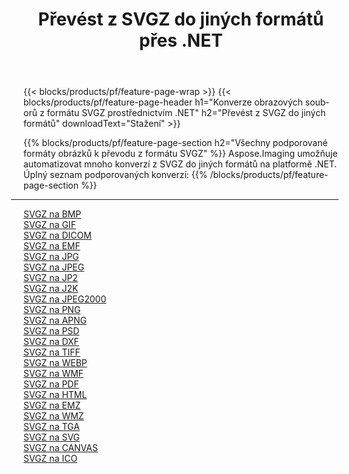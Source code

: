 ﻿---
title: Převést z SVGZ do jiných formátů přes .NET 
weight: 3920
url: /cs/net/conversion/from/svgz 
lang: cs
langdirlevel: 2
locales: zh-hans,ja,it,ru,de,es,fr,nl,id,lt,pl,pt,vi,tr,ko,zh-hant,ar,hi,th,sv,cs,uk,he
description: Pomocí Aspose.Imaging můžete snadno převést z formátu SVGZ do jiných formátů
---

{{< blocks/products/pf/feature-page-wrap >}}
{{< blocks/products/pf/feature-page-header h1="Konverze obrazových souborů z formátu SVGZ prostřednictvím .NET" h2="Převést z SVGZ do jiných formátů" downloadText="Stažení" >}}


{{% blocks/products/pf/feature-page-section  h2="Všechny podporované formáty obrázků k převodu z formátu SVGZ" %}}
Aspose.Imaging umožňuje automatizovat mnoho konverzí z SVGZ do jiných formátů na platformě .NET.
<br/>
Úplný seznam podporovaných konverzí:
{{% /blocks/products/pf/feature-page-section %}}
<div class="container-fluid productfamilypage bg-gray">
    <div class="convertypes bg-gray agp-content section">
        <div class="container">
		<hr style="margin-left:-20px;"/>
		<div class="row other-converters">
		    <div class='col-md-2 other-converter remove-lp remove-rp'><a href="/imaging/cs/net/conversion/svgz-to-bmp" >SVGZ na BMP</a></div><div class='col-md-2 other-converter remove-lp remove-rp'><a href="/imaging/cs/net/conversion/svgz-to-gif" >SVGZ na GIF</a></div><div class='col-md-2 other-converter remove-lp remove-rp'><a href="/imaging/cs/net/conversion/svgz-to-dicom" >SVGZ na DICOM</a></div><div class='col-md-2 other-converter remove-lp remove-rp'><a href="/imaging/cs/net/conversion/svgz-to-emf" >SVGZ na EMF</a></div><div class='col-md-2 other-converter remove-lp remove-rp'><a href="/imaging/cs/net/conversion/svgz-to-jpg" >SVGZ na JPG</a></div><div class='col-md-2 other-converter remove-lp remove-rp'><a href="/imaging/cs/net/conversion/svgz-to-jpeg" >SVGZ na JPEG</a></div><div class='col-md-2 other-converter remove-lp remove-rp'><a href="/imaging/cs/net/conversion/svgz-to-jp2" >SVGZ na JP2</a></div><div class='col-md-2 other-converter remove-lp remove-rp'><a href="/imaging/cs/net/conversion/svgz-to-j2k" >SVGZ na J2K</a></div><div class='col-md-2 other-converter remove-lp remove-rp'><a href="/imaging/cs/net/conversion/svgz-to-jpeg2000" >SVGZ na JPEG2000</a></div><div class='col-md-2 other-converter remove-lp remove-rp'><a href="/imaging/cs/net/conversion/svgz-to-png" >SVGZ na PNG</a></div><div class='col-md-2 other-converter remove-lp remove-rp'><a href="/imaging/cs/net/conversion/svgz-to-apng" >SVGZ na APNG</a></div><div class='col-md-2 other-converter remove-lp remove-rp'><a href="/imaging/cs/net/conversion/svgz-to-psd" >SVGZ na PSD</a></div><div class='col-md-2 other-converter remove-lp remove-rp'><a href="/imaging/cs/net/conversion/svgz-to-dxf" >SVGZ na DXF</a></div><div class='col-md-2 other-converter remove-lp remove-rp'><a href="/imaging/cs/net/conversion/svgz-to-tiff" >SVGZ na TIFF</a></div><div class='col-md-2 other-converter remove-lp remove-rp'><a href="/imaging/cs/net/conversion/svgz-to-webp" >SVGZ na WEBP</a></div><div class='col-md-2 other-converter remove-lp remove-rp'><a href="/imaging/cs/net/conversion/svgz-to-wmf" >SVGZ na WMF</a></div><div class='col-md-2 other-converter remove-lp remove-rp'><a href="/imaging/cs/net/conversion/svgz-to-pdf" >SVGZ na PDF</a></div><div class='col-md-2 other-converter remove-lp remove-rp'><a href="/imaging/cs/net/conversion/svgz-to-html" >SVGZ na HTML</a></div><div class='col-md-2 other-converter remove-lp remove-rp'><a href="/imaging/cs/net/conversion/svgz-to-emz" >SVGZ na EMZ</a></div><div class='col-md-2 other-converter remove-lp remove-rp'><a href="/imaging/cs/net/conversion/svgz-to-wmz" >SVGZ na WMZ</a></div><div class='col-md-2 other-converter remove-lp remove-rp'><a href="/imaging/cs/net/conversion/svgz-to-tga" >SVGZ na TGA</a></div><div class='col-md-2 other-converter remove-lp remove-rp'><a href="/imaging/cs/net/conversion/svgz-to-svg" >SVGZ na SVG</a></div><div class='col-md-2 other-converter remove-lp remove-rp'><a href="/imaging/cs/net/conversion/svgz-to-canvas" >SVGZ na CANVAS</a></div><div class='col-md-2 other-converter remove-lp remove-rp'><a href="/imaging/cs/net/conversion/svgz-to-ico" >SVGZ na ICO</a></div>
                </div>
        </div>
    </div>
</div>
<br/>

